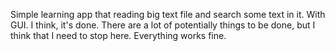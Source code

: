 Simple learning app that reading big text file and search some text in it. With GUI. I think, it's done.
There are a lot of potentially things to be done, but I think that I need to stop here. Everything works fine.
